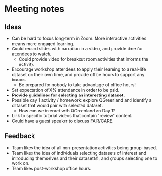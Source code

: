 # Meeting notes

## Ideas

* Can be hard to focus long-term in Zoom. More interactive activities means more engaged
  learning.
* Could record slides with narration in a video, and provide time for attendees to
  watch.
    * Could provide video for breakout room activities that informs the activity.
* Encourage workshop attendees to apply their learning to a real-life dataset on their
  own time, and provide office hours to support any issues.
    * Be prepared for nobody to take advantage of office hours!
* Set expectation of X% attendance in order to be paid.
* **Provide guidelines for selecting an interesting dataset.**
* Possible day 1 activity / homework: explore QGreenland and identify a dataset that
  would pair with selected dataset.
    * How can we interact with QGreenland on Day 1?
* Link to specific tutorial videos that contain "review" content.
* Could have a guest speaker to discuss FAIR/CARE.


## Feedback

* Team likes the idea of all non-presentation activities being group-based.
* Team likes the idea of individuals selecting datasets of interest and introducing
  themselves and their dataset(s), and groups selecting one to work on.
* Team likes post-workshop office hours.
